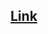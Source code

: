 ## [Link](https://getpocket.com/explore/item/a-philosopher-s-350-year-old-trick-to-get-people-to-change-their-minds-is-now-backed-up-by?utm_source=pocket-newtab)
